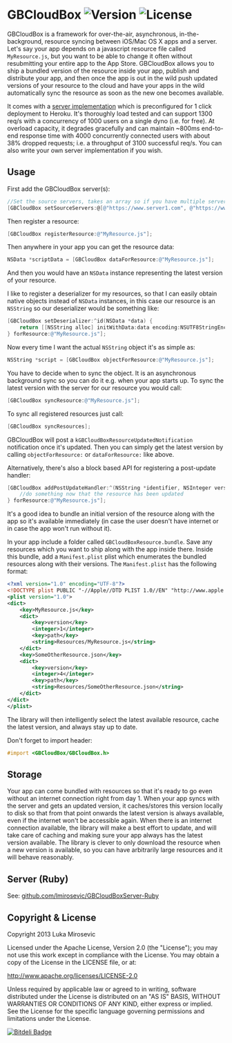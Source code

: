 # GBCloudBox ![Version](https://img.shields.io/cocoapods/v/GBCloudBox.svg?style=flat)&nbsp;![License](https://img.shields.io/badge/license-Apache_2-green.svg?style=flat)

GBCloudBox is a framework for over-the-air, asynchronous, in-the-background, resource syncing between iOS/Mac OS X apps and a server. Let's say your app depends on a javascript resource file called `MyResource.js`, but you want to be able to change it often without resubmitting your entire app to the App Store. GBCloudBox allows you to ship a bundled version of the resource inside your app, publish and distribute your app, and then once the app is out in the wild push updated versions of your resource to the cloud and have your apps in the wild automatically sync the resource as soon as the new one becomes available.

It comes with a [server implementation](https://github.com/lmirosevic/GBCloudBoxServer-Ruby) which is preconfigured for 1 click deployment to Heroku. It's thoroughly load tested and can support 1300 req/s with a concurrency of 1000 users on a single dyno (i.e. for free). At overload capacity, it degrades gracefully and can maintain ~800ms end-to-end response time with 4000 concurrently connected users with about 38% dropped requests; i.e. a throughput of 3100 successful req/s. You can also write your own server implementation if you wish.

Usage
------------

First add the GBCloudBox server(s):
```objective-c
//Set the source servers, takes an array so if you have multiple servers, the library will load balance between them
[GBCloudBox setSourceServers:@[@"https://www.server1.com", @"https://www.server2.com"]];
```

Then register a resource:
```objective-c
[GBCloudBox registerResource:@"MyResource.js"];
```

Then anywhere in your app you can get the resource data:
```objective-c
NSData *scriptData = [GBCloudBox dataForResource:@"MyResource.js"];
```

And then you would have an `NSData` instance representing the latest version of your resource.

I like to register a deserializer for my resources, so that I can easily obtain native objects instead of `NSData` instances, in this case our resource is an `NSString` so our deserializer would be something like:

```objective-c
[GBCloudBox setDeserializer:^id(NSData *data) {
    return [[NSString alloc] initWithData:data encoding:NSUTF8StringEncoding];
} forResource:@"MyResource.js"];
```

Now every time I want the actual `NSString` object it's as simple as:

```objective-c
NSString *script = [GBCloudBox objectForResource:@"MyResource.js"];
```

You have to decide when to sync the object. It is an asynchronous background sync so you can do it e.g. when your app starts up. To sync the latest version with the server for our resource you would call:

```objective-c
[GBCloudBox syncResource:@"MyResource.js"];
```

To sync all registered resources just call:
```objective-c
[GBCloudBox syncResources];
```

GBCloudBox will post a `kGBCloudBoxResourceUpdatedNotification` notification once it's updated. Then you can simply get the latest version by calling `objectForResource:` or `dataForResource:` like above.

Alternatively, there's also a block based API for registering a post-update handler:

```objective-c
[GBCloudBox addPostUpdateHandler:^(NSString *identifier, NSInteger version, NSData *data) {
    //do something now that the resource has been updated
} forResource:@"MyResource.js"];
```

It's a good idea to bundle an initial version of the resource along with the app so it's available immediately (in case the user doesn't have internet or in case the app won't run without it).

In your app include a folder called `GBCloudBoxResource.bundle`. Save any resources which you want to ship along with the app inside there. Inside this bundle, add a `Manifest.plist` plist which enumerates the bundled resources along with their versions. The `Manifest.plist` has the following format:

```xml
<?xml version="1.0" encoding="UTF-8"?>
<!DOCTYPE plist PUBLIC "-//Apple//DTD PLIST 1.0//EN" "http://www.apple.com/DTDs/PropertyList-1.0.dtd">
<plist version="1.0">
<dict>
	<key>MyResource.js</key>
	<dict>
		<key>version</key>
		<integer>1</integer>
		<key>path</key>
		<string>Resources/MyResource.js</string>
	</dict>
	<key>SomeOtherResource.json</key>
	<dict>
		<key>version</key>
		<integer>4</integer>
		<key>path</key>
		<string>Resources/SomeOtherResource.json</string>
	</dict>
</dict>
</plist>
```

The library will then intelligently select the latest available resource, cache the latest version, and always stay up to date.

Don't forget to import header:

```objective-c
#import <GBCloudBox/GBCloudBox.h>
```

Storage
------------

Your app can come bundled with resources so that it's ready to go even without an internet connection right from day 1. When your app syncs with the server and gets an updated version, it caches/stores this version locally to disk so that from that point onwards the latest version is always available, even if the internet won't be accessible again. When there is an internet connection available, the library will make a best effort to update, and will take care of caching and making sure your app always has the latest version available. The library is clever to only download the resource when a new version is available, so you can have arbitrarily large resources and it will behave reasonably.

Server (Ruby)
------------

See: [github.com/lmirosevic/GBCloudBoxServer-Ruby](https://github.com/lmirosevic/GBCloudBoxServer-Ruby)


Copyright & License
------------

Copyright 2013 Luka Mirosevic

Licensed under the Apache License, Version 2.0 (the "License"); you may not use this work except in compliance with the License. You may obtain a copy of the License in the LICENSE file, or at:

http://www.apache.org/licenses/LICENSE-2.0

Unless required by applicable law or agreed to in writing, software distributed under the License is distributed on an "AS IS" BASIS, WITHOUT WARRANTIES OR CONDITIONS OF ANY KIND, either express or implied. See the License for the specific language governing permissions and limitations under the License.

[![Bitdeli Badge](https://d2weczhvl823v0.cloudfront.net/lmirosevic/gbcloudboxclient/trend.png)](https://bitdeli.com/free "Bitdeli Badge")
